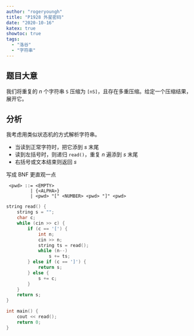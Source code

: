 ```yaml
---
author: "rogeryoungh"
title: "P1928 外星密码"
date: "2020-10-16"
katex: true
showtoc: true
tags: 
  - "洛谷"
  - "字符串"
---
```


## 题目大意

我们将重复的 $n$ 个字符串 `S` 压缩为 `[nS]`，且存在多重压缩。给定一个压缩结果，展开它。

## 分析

我考虑用类似状态机的方式解析字符串。

- 当读到正常字符时，把它添到 $s$ 末尾
- 读到左括号时，则递归 `read()`，重复 $n$ 遍添到 $s$ 末尾
- 右括号或文本结束则返回 $s$

写成 BNF 更直观一点

```bnf
 <pwd> ::= <EMPTY>
         | {<ALPHA>}
         | <pwd> "[" <NUMBER> <pwd> "]" <pwd>
```

```cpp
string read() {
    string s = "";
    char c;
    while (cin >> c) {
        if (c == '[') {
            int n;
            cin >> n;
            string ts = read();
            while (n--)
                s += ts;
        } else if (c == ']') {
            return s;
        } else {
            s += c;
        }
    }
    return s;
}

int main() {
    cout << read();
    return 0;
}
```
